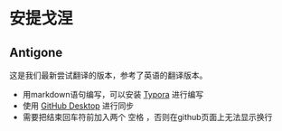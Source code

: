 # 安提戈涅
## Antigone

这是我们最新尝试翻译的版本，参考了英语的翻译版本。

* 用markdown语句编写，可以安装 [Typora](https://typora.io/) 进行编写
* 使用 [GitHub Desktop](https://desktop.github.com/) 进行同步
* 需要把结束回车符前加入两个 空格 ，否则在github页面上无法显示换行


